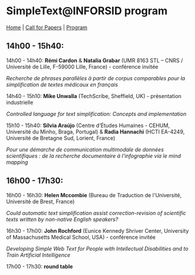 # SimpleText@INFORSID program

[Home](https://simpletext-madics.github.io/2021/inforsid/) | [Call for Papers](https://simpletext-madics.github.io/2021/inforsid/CFP) | [Program](https://simpletext-madics.github.io/2021/inforsid/program) 

## 14h00 - 15h40:
14h00  - 14h40: **Rémi Cardon** & **Natalia Grabar** (UMR 8163 STL – CNRS / Université de Lille, F-59000 Lille, France) - conférence invitée

_Recherche de phrases parallèles à partir de corpus comparables pour la simplification de textes médicaux en français_

14h40 - 15h10: **Mike Unwalla** (TechScribe, Sheffield, UK) - présentation industrielle

_Controlled language for text simplification: Concepts and implementation_

15h10 - 15h40: **Sílvia Araújo** (Centre d’Études Humaines - CEHUM, Université du Minho, Braga, Portugal) & **Radia Hannachi** (HCTI EA-4249, Université de Bretagne Sud, Lorient, France)

_Pour une démarche de communication multimodale de données scientifiques : de la recherche documentaire à l'infographie via le mind mapping_

## 16h00 - 17h30:
16h00 - 16h30: **Helen Mccombie** (Bureau de Traduction de l'Université, Université de Brest, France)

_Could automatic text simplification assist correction-revision of scientific texts written by non-native English speakers?_

16h30 - 17h00: **John Rochford** (Eunice Kennedy Shriver Center, University of Massachusetts Medical School, USA) - conférence invitée

_Developing Simple Web Text for People with Intellectual Disabilities and to Train Artificial Intelligence_

17h00 - 17h30: **round table**
